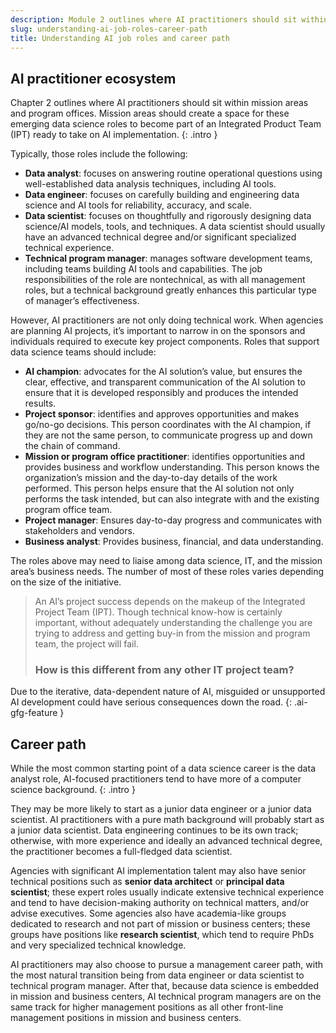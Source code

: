 ```yaml
---
description: Module 2 outlines where AI practitioners should sit within mission areas and program offices. Mission areas should create a space for these emerging data science roles to become part of an Integrated Product Team (IPT) ready to take on AI implementation. 
slug: understanding-ai-job-roles-career-path
title: Understanding AI job roles and career path
---
```

## AI practitioner ecosystem

Chapter 2 outlines where AI practitioners should sit within mission areas and program offices. Mission areas should create a space for these emerging data science roles to become part of an Integrated Product Team (IPT) ready to take on AI implementation. 
{: .intro }

Typically, those roles include the following:  
- **Data analyst**: focuses on answering routine operational questions using well-established data analysis techniques, including AI tools.
- **Data engineer**: focuses on carefully building and engineering data science and AI tools for reliability, accuracy, and scale.
- **Data scientist**: focuses on thoughtfully and rigorously designing data science/AI models, tools, and techniques. A data scientist should usually have an advanced technical degree and/or significant specialized technical experience.
- **Technical program manager**: manages software development teams, including teams building AI tools and capabilities. The job responsibilities of the role are nontechnical, as with all management roles, but a technical background greatly enhances this particular type of manager’s effectiveness.

However, AI practitioners are not only doing technical work. When agencies are planning AI projects, it’s important to narrow in on the sponsors and individuals required to execute key project components. Roles that support data science teams should include:
- **AI champion**: advocates for the AI solution’s value, but ensures the clear, effective, and transparent communication of the AI solution to ensure that it is developed responsibly and produces the intended results.
- **Project sponsor**: identifies and approves opportunities and makes go/no-go decisions. This person coordinates with the AI champion, if they are not the same person, to communicate progress up and down the chain of command. 
- **Mission or program office practitioner**: identifies opportunities and provides business and workflow understanding. This person knows the organization’s mission and the day-to-day details of the work performed. This person helps ensure that the AI solution not only performs the task intended, but can also integrate with and the existing program office team.
- **Project manager**: Ensures day-to-day progress and communicates with stakeholders and vendors.
- **Business analyst**: Provides business, financial, and data understanding. 

The roles above may need to liaise among data science, IT, and the mission area’s business needs. The number of most of these roles varies depending on the size of the initiative. 

> An AI’s project success depends on the makeup of the Integrated Project Team (IPT). Though technical know-how is certainly important, without adequately understanding the challenge you are trying to address and getting buy-in from the mission and program team, the project will fail.
> 
> ### How is this different from any other IT project team?
Due to the iterative, data-dependent nature of AI, misguided or unsupported AI development could have serious consequences down the road. 
{: .ai-gfg-feature }

## Career path

While the most common starting point of a data science career is the data analyst role, AI-focused practitioners tend to have more of a computer science background. 
{: .intro }

They may be more likely to start as a junior data engineer or a junior data scientist. AI practitioners with a pure math background will probably start as a junior data scientist. Data engineering continues to be its own track; otherwise, with more experience and ideally an advanced technical degree, the practitioner becomes a full-fledged data scientist. 

Agencies with significant AI implementation talent may also have senior technical positions such as **senior data architect** or **principal data scientist**; these expert roles usually indicate extensive technical experience and tend to have decision-making authority on technical matters, and/or advise executives. Some agencies also have academia-like groups dedicated to research and not part of mission or business centers; these groups have positions like **research scientist**, which tend to require PhDs and very specialized technical knowledge.
 
AI practitioners may also choose to pursue a management career path, with the most natural transition being from data engineer or data scientist to technical program manager. After that, because data science is embedded in mission and business centers, AI technical program managers are on the same track for higher management positions as all other front-line management positions in mission and business centers.










